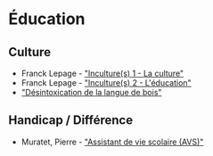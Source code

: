 
# Éducation 

## Culture 
- <i class="fa fa-film"></i> 
  Franck Lepage - 
  ["Inculture(s) 1 - La culture"](https://www.youtube.com/watch?v=9MCU7ALAq0Q) 
- <i class="fa fa-film"></i> 
  Franck Lepage - 
  ["Inculture(s) 2 - L'éducation"](https://www.youtube.com/watch?v=ACxRSSkYR_k)
- <i class="fa fa-film"></i> 
  ["Désintoxication de la langue de bois"](https://www.youtube.com/watch?v=8oSIq5mxhv8)

## Handicap / Différence

- <i class="fa fa-film"></i> 
  Muratet, Pierre -
  ["Assistant de vie scolaire (AVS)"](https://www.youtube.com/watch?v=RV8DaLupohk)

<!-- Inculture(s) 4 : Faim de pétrole - http://www.youtube.com/watch?v=SpDAoO...
Inculture(s) 5 : Le travail - http://www.youtube.com/watch?v=cqIcOa...
Inculture(s) 8 : L'eau, ça chie - http://www.youtube.com/watch?v=hijW2y...
Inculture(s) 9 : Le Management - http://www.youtube.com/watch?v=F0pTUK... -->
